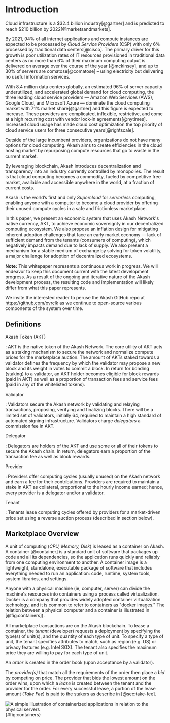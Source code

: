 
# Introduction

Cloud infrastructure is a $32.4 billion industry[@gartner] and is predicted to reach $210 billion by 2022[@marketsandmarkets].

By 2021, 94% of all internet applications and compute instances are expected to be processed by *Cloud Service Providers* (CSP) with only 6% processed by traditional data centers[@cisco]. The primary driver for this growth is poor utilization rates of IT resources provisioned in traditional data centers as no more than 6% of their maximum computing output is delivered on average over the course of the year [@mckinsey], and up to 30% of servers are comatose[@comatose] – using electricity but delivering no useful information services.

With 8.4 million data centers globally, an estimated 96% of server capacity underutilized, and accelerated global demand for cloud computing, the three leading cloud service providers — Amazon Web Services (AWS), Google Cloud, and Microsoft Azure — dominate the cloud computing market with 71% market share[@gartner] and this figure is expected to increase. These providers are complicated, inflexible, restrictive, and come at a high recurring cost with vendor lock-in agreements[@nytimes]. Increased cloud usage has made cloud cost optimization the top priority of cloud service users for three consecutive years[@rightscale].

Outside of the large incumbent providers, organizations do not have many options for cloud computing. Akash aims to create efficiencies in the cloud hosting market by repurposing compute resources that go to waste in the current market.

By leveraging blockchain, Akash introduces decentralization and transparency into an industry currently controlled by monopolies. The result is that cloud computing becomes a commodity, fueled by competitive free market, available and accessible anywhere in the world, at a fraction of current costs.

Akash is the world’s first and only *Supercloud* for *serverless* computing, enabling anyone with a computer to become a cloud provider by offering their unused compute cycles in a safe and frictionless marketplace.

In this paper, we present an economic system that uses Akash Network's native currency, AKT, to achieve economic sovereignty in our decentralized computing ecosystem. We also propose an inflation design for mitigating inherent adoption challenges that face an early market economy — lack of sufficient demand from the tenants (consumers of computing), which negatively impacts demand due to lack of supply. We also present a mechanism for a stable medium of exchange by solving for token volatility, a major challenge for adoption of decentralized ecosystems.

**Note:** This whitepaper represents a continuous work in progress. We will endeavor to keep this document current with the latest development progress. As a result of the ongoing and iterative nature of the Akash development process, the resulting code and implementation will likely differ from what this paper represents.

We invite the interested reader to peruse the Akash GitHub repo at https://github.com/ovrclk as we continue to open-source various components of the system over time.


## Definitions

Akash Token (AKT)

:  AKT is the native token of the Akash Network. The core utility of AKT acts as a staking mechanism to secure the network and normalize compute prices for the marketplace auction. The amount of AKTs staked towards a validator defines the frequency by which the validator may propose a new block and its weight in votes to commit a block. In return for bonding (staking) to a validator, an AKT holder becomes eligible for block rewards (paid in AKT) as well as a proportion of transaction fees and service fees (paid in any of the whitelisted tokens).

Validator

:   Validators secure the Akash network by validating and relaying transactions, proposing, verifying and finalizing blocks. There will be a limited set of validators, initially 64, required to maintain a high standard of automated signing infrastructure. Validators charge *delegators* a commission fee in AKT.

Delegator

:   Delegators are holders of the AKT and use some or all of their tokens to secure the Akash chain. In return, delegators earn a proportion of the transaction fee as well as block rewards.

Provider

:  Providers offer computing cycles (usually unused) on the Akash network and earn a fee for their contributions. Providers are required to maintain a stake in AKT as collateral, proportional to the hourly income earned; hence, every provider is a delegator and/or a validator.

Tenant

:   Tenants lease computing cycles offered by providers for a market-driven price set using a reverse auction process (described in section below).

## Marketplace Overview

A unit of computing (*CPU, Memory, Disk*) is leased as a container on Akash. A container [@container] is a standard unit of software that packages up code and all its dependencies, so the application runs quickly and reliably from one computing environment to another. A container image is a lightweight, standalone, executable package of software that includes everything needed to run an application: code, runtime, system tools, system libraries, and settings.

Anyone with a physical machine (ie, computer, server) can divide the machine's resources into containers using a process called virtualization. Docker is a company that provides widely adopted container virtualization technology, and it is common to refer to containers as "docker images." The relation between a physical computer and a container is illustrated in [@fig:containers]).

All marketplace transactions are on the Akash blockchain. To lease a container, the *tenant* (developer) requests a deployment by specifying the type(s) of unit(s), and the quantity of each type of unit. To specify a type of unit, the tenant specifies attributes to match, such as region (e.g. US) or privacy features (e.g. Intel SGX). The tenant also specifies the maximum price they are willing to pay for each type of unit.

An *order* is created in the order book (upon acceptance by a validator).

The *provider(s)* that match all the requirements of the order then place a *bid* by competing on price. The provider that bids the lowest amount on the order wins, upon which a *lease* is created between the tenant and the provider for the order. For every successful lease, a portion of the lease amount (*Take Fee*) is paid to the stakers as describe in [@sec:take-fee].

![A simple illustration of containerized applications in relation to the physical servers](figures/containers.svg){#fig:containers}
